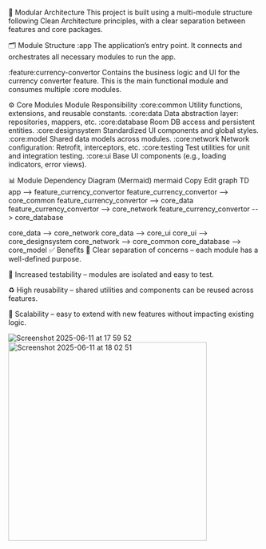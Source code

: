 
🧱 Modular Architecture
This project is built using a multi-module structure following Clean Architecture principles, with a clear separation between features and core packages.

🗂️ Module Structure
:app
The application’s entry point. It connects and orchestrates all necessary modules to run the app.

:feature:currency-convertor
Contains the business logic and UI for the currency converter feature. This is the main functional module and consumes multiple :core modules.

⚙️ Core Modules
Module	Responsibility
:core:common	Utility functions, extensions, and reusable constants.
:core:data	Data abstraction layer: repositories, mappers, etc.
:core:database	Room DB access and persistent entities.
:core:designsystem	Standardized UI components and global styles.
:core:model	Shared data models across modules.
:core:network	Network configuration: Retrofit, interceptors, etc.
:core:testing	Test utilities for unit and integration testing.
:core:ui	Base UI components (e.g., loading indicators, error views).

📊 Module Dependency Diagram (Mermaid)
mermaid
Copy
Edit
graph TD
  app --> feature_currency_convertor
  feature_currency_convertor --> core_common
  feature_currency_convertor --> core_data
  feature_currency_convertor --> core_network
  feature_currency_convertor --> core_database

  core_data --> core_network
  core_data --> core_ui
  core_ui --> core_designsystem
  core_network --> core_common
  core_database --> core_model
✅ Benefits
🔄 Clear separation of concerns – each module has a well-defined purpose.

🧪 Increased testability – modules are isolated and easy to test.

♻️ High reusability – shared utilities and components can be reused across features.

🚀 Scalability – easy to extend with new features without impacting existing logic.



![Screenshot 2025-06-11 at 17 59 52](https://github.com/user-attachments/assets/7ef93728-27da-40b2-b8f1-eabfb498deb9)
<img width="397" alt="Screenshot 2025-06-11 at 18 02 51" src="https://github.com/user-attachments/assets/f8273326-89d4-4247-a723-e4cc688a4151" />
